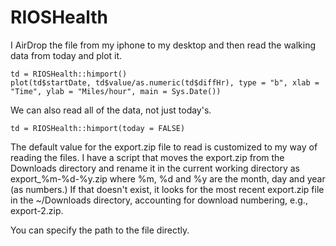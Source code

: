 # RIOSHealth

I AirDrop the file from my iphone to my desktop and then read the walking data from today
and plot it.

```
td = RIOSHealth::himport()
plot(td$startDate, td$value/as.numeric(td$diffHr), type = "b", xlab = "Time", ylab = "Miles/hour", main = Sys.Date())
```

We can also read all of the data, not just today's.
```
td = RIOSHealth::himport(today = FALSE)
```

The default value for the export.zip file to read is customized to my way of reading the files.
I have a script that moves the export.zip from the Downloads directory and rename it in the current
working directory as export_%m-%d-%y.zip where %m, %d and %y are the month, day and year (as
numbers.)
If that doesn't exist, it looks for the most recent export.zip file in the ~/Downloads directory,
accounting for download numbering, e.g., export-2.zip.

You can specify the path to the file directly.


